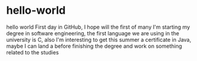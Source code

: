 # hello-world
hello world
First day in GitHub, I hope will the first of many
I'm starting my degree in software engineering, the first language we are using in the university is C, also I'm interesting to get this summer a certificate in Java, maybe I can land a before finishing the degree and work on something related to the studies
